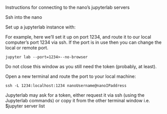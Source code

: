 Instructions for connecting to the nano’s jupyterlab servers

Ssh into the nano

Set up a jupyterlab instance with:

For example, here we’ll set it up on port 1234, and route it to our local computer’s port 1234 via ssh. If the port is in use then you can change the local or remote port.
```
jupyter lab --port=1234>--no-browser
```
Do not close this window as you still need the token (probably, at least).

Open a new terminal and route the port to your local machine:
```
ssh -L 1234:localhost:1234 nanoUsername@nanoIPaddress
```
Jupyterlab may ask for a token, either request it via ssh (using the Jupyterlab commands) or copy it from the other terminal window
i.e. $jupyter server list

